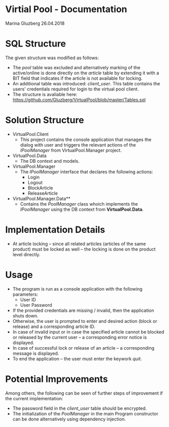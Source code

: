 # Virtial Pool - Documentation

Marina Gluzberg
26.04.2018

# SQL Structure

The given structure was modified as follows:

- The _pool_ table was excluded and alternatively marking of the active/online is done directly on the _article_ table by extending it with a BIT field that indicates if the article is not available for locking.
- An additional table was introduced: _client\_user_. This table contains the users&#39; credentials required for login to the virtual pool client.
- The structure is avaliable here: https://github.com/Gluzberg/VirtualPool/blob/master/Tables.sql

# Solution Structure

- VirtualPool.Client
  - This project contains the console application that manages the dialog with user and triggers the relevant actions of the _IPoolManager_ from VirtualPool.Manager project.
- VirtualPool.Data
  - The DB context and models.
- VirtualPool.Manager
  - The _IPoolManager_ interface that declares the following actions:
    - Login
    - Logout
    - BlockArticle
    - ReleaseArticle
- VirtualPool.Manager.Data**
  - Contains the _PoolManager_ class whoich implements the _IPoolManager_ using the DB context from **VirtualPool.Data**.

# Implementation Details

- At article locking – since all related articles (articles of the same product) must be locked as well – the locking is done on the product level directly.

# Usage

- The program is run as a console application with the following parameters:
  - User ID
  - User Password
- If the provided credentials are missing / invalid, then the application shuts down.
- Otherwise, the user is prompted to enter and desired action (block or release) and a corresponding article ID.
- In case of invalid input or in case the specified article cannot be blocked or released by the current user – a corresponding error notice is displayed.
- In case of successful lock or release of an article – a corresponding message is displayed.
- To end the application – the user must enter the keywork _quit_.

# Potential Improvements

Among others, the following can be seen of further steps of improvement if the current implementation:

- The password field in the _client\_user_ table should be encrypted.
- The initialization of the _PoolManager_ in the main Program constructor can be done alternatively using dependency injection.
